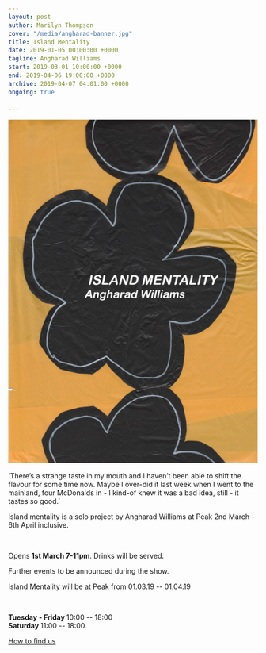```yaml
---
layout: post
author: Marilyn Thompson
cover: "/media/angharad-banner.jpg"
title: Island Mentality
date: 2019-01-05 00:00:00 +0000
tagline: Angharad Williams
start: 2019-03-01 10:00:00 +0000
end: 2019-04-06 19:00:00 +0000
archive: 2019-04-07 04:01:00 +0000
ongoing: true

---
```

<p><img src="/media/angharad-fullsize.jpg"></p>

<p>‘There’s a strange taste in my mouth and I haven’t been able to shift the flavour for some time now. Maybe I over-did it last week when I went to the mainland, four McDonalds in - I kind-of knew it was a bad idea, still - it tastes so good.’</p>

<p>Island mentality is a solo project by Angharad Williams at Peak 2nd March - 6th April
inclusive.</p>

<br />

<p>Opens <b>1st March 7-11pm</b>. Drinks will be served.</p>

<p>Further events to be announced during the show.</p>

<p>Island Mentality will be at Peak from 01.03.19 -- 01.04.19</p><br />
<p><b>Tuesday - Friday </b>10:00 -- 18:00<br />
<b>Saturday </b>11:00 -- 18:00 <br />

<p><a href="http://www.peak-art.org/contact">How to find us</a></p>